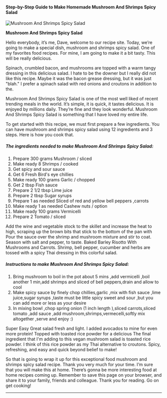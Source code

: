             

#### Step-by-Step Guide to Make Homemade Mushroom And Shrimps Spicy Salad

![Mushroom And Shrimps Spicy Salad](https://img-global.cpcdn.com/recipes/6597645208387584/751x532cq70/mushroom-and-shrimps-spicy-salad-recipe-main-photo.jpg)

**Mushroom And Shrimps Spicy Salad**

Hello everybody, it’s me, Dave, welcome to our recipe site. Today, we’re going to make a special dish, mushroom and shrimps spicy salad. One of my favorites food recipes. For mine, I am going to make it a bit tasty. This will be really delicious.

Spinach, crumbled bacon, and mushrooms are topped with a warm tangy dressing in this delicious salad. I hate to be the downer but I really did not like this recipe. Maybe it was the bacon grease dressing, but it was just "blah." I prefer a spinach salad with red onions and croutons in addition to the.

Mushroom And Shrimps Spicy Salad is one of the most well liked of recent trending meals in the world. It’s simple, it is quick, it tastes delicious. It is enjoyed by millions daily. They’re fine and they look wonderful. Mushroom And Shrimps Spicy Salad is something that I have loved my entire life.

To get started with this recipe, we must first prepare a few ingredients. You can have mushroom and shrimps spicy salad using 12 ingredients and 3 steps. Here is how you cook that.

##### The ingredients needed to make Mushroom And Shrimps Spicy Salad:

1.  Prepare 300 grams Mushroom / sliced
2.  Make ready 8 Shrimps / cooked
3.  Get spicy and sour sauce
4.  Get 6 Fresh Bird's eye chillies
5.  Make ready 100 grams Garlic / chopped
6.  Get 2 tbsp Fish sauce
7.  Prepare 2 1/2 tbsp Lime juice
8.  Prepare 2 tbsp Sugar syrups
9.  Prepare 1 as needed Sliced of red and yellow bell peppers ,carrots
10.  Make ready 1 as needed Cashew nuts / option
11.  Make ready 100 grams Vermicelli
12.  Prepare 2 Tomato / sliced

Add the wine and vegetable stock to the skillet and increase the heat to high, scraping up the brown bits that stick to the bottom of the pan with Pour the sauce over the shrimp and mushroom mixture and stir to coat. Season with salt and pepper, to taste. Baked Barley Risotto With Mushrooms and Carrots. Shrimp, bell pepper, cucumber and herbs are tossed with a spicy Thai dressing in this colorful salad.

##### Instructions to make Mushroom And Shrimps Spicy Salad:

1.  Bring mushroom to boil in the pot about 5 mins ,add vermicelli ,boil another 1 min,add shrimps and sliced of bell peppers,drain and allow to cool
2.  Make spicy sauce by finely chop chillies,garlic ,mix with fish sauce ,lime juice,sugar syrups ,taste must be little spicy sweet and sour ,but you can add more or less as your desire
3.  In mixing bowl ,chop spring onion (1 inch length ),sliced carrots,sliced tomato ,add sauce ,add mushroom,shrimps,vermecelli,softly mix altogether ,serve and enjoy :)

Super Easy Great salad fresh and light. I added avocados to mine for even more protein! Topped with toasted rice powder for a delicious The final ingredient that I'm adding to this vegan mushroom salad is toasted rice powder. I think of this rice powder as my Thai alternative to croutons. Spicy, refreshing, and easy and quick beyond belief to make!

So that is going to wrap it up for this exceptional food mushroom and shrimps spicy salad recipe. Thank you very much for your time. I’m sure that you will make this at home. There’s gonna be more interesting food at home recipes coming up. Remember to save this page on your browser, and share it to your family, friends and colleague. Thank you for reading. Go on get cooking!

* * *